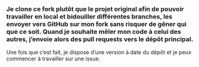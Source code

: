 ### Je clone ce fork plutôt que le projet original afin de pouvoir travailler en local et bidouiller différentes branches, les envoyer vers GitHub sur mon fork sans risquer de gêner qui que ce soit. Quand je souhaite mêler mon code à celui des autres, j’envoie alors des pull requests vers le dépôt principal.

Une fois que c’est fait, je dispose d’une version à date du dépôt et je peux commencer à travailler sur une issue. 